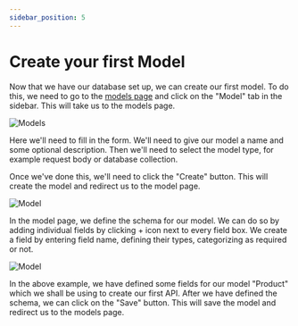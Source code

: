```yaml
---
sidebar_position: 5
---
```


# Create your first Model

Now that we have our database set up, we can create our first model. To do this, we need to go to the [models page](https://dashboard.cosmocloud.io/models) and click on the "Model" tab in the sidebar. This will take us to the models page. 

![Models](/images/models.png)

Here we'll need to fill in the form. We'll need to give our model a name and some optional description. Then we'll need to select the model type, for example request body or database collection.

Once we've done this, we'll need to click the "Create" button. This will create the model and redirect us to the model page.

![Model](/images/model.png)

In the model page, we define the schema for our model. We can do so by adding individual fields by clicking + icon next to every field box. We create a field by entering field name, defining their types, categorizing as required or not.

![Model](/images/model-fields.png)

In the above example, we have defined some fields for our model "Product" which we shall be using to create our first API.
After we have defined the schema, we can click on the "Save" button. This will save the model and redirect us to the models page.
